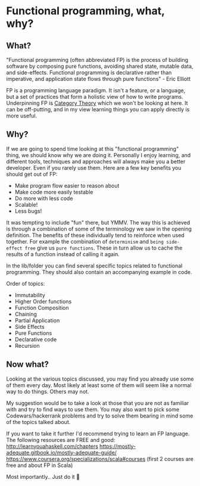 # Functional programming, what, why?

## What?
"Functional programming (often abbreviated FP) is the process of building software by composing pure functions, avoiding shared state, mutable data, and side-effects. Functional programming is declarative rather than imperative, and application state flows through pure functions" - Eric Elliott

FP is a programming language paradigm. It isn't a feature, or a language, but a set of practices that form a holistic view of how to write programs. Underpinning FP is [Category Theory](https://en.wikipedia.org/wiki/Category_theory) which we won't be looking at here. It can be off-putting, and in my view learning things you can apply directly is more useful.

## Why?
If we are going to spend time looking at this "functional programming" thing, we should know why we are doing it. Personally I enjoy learning, and different tools, techniques and approaches will always make you a better developer. Even if you rarely use them. Here are a few key benefits you should get out of FP:
- Make program flow easier to reason about
- Make code more easily testable
- Do more with less code
- Scalable!
- Less bugs!

It was tempting to include "fun" there, but YMMV. The way this is achieved is through a combination of some of the terminology we saw in the opening definition. The benefits of these individually tend to reinforce when used together. For example the combination of `determinism` and `being side-effect free` give us `pure functions`. These in turn allow us to cache the results of a function instead of calling it again.

In the lib/folder you can find several specific topics related to functional programming. They should also contain an accompanying example in code. 

Order of topics:
- Immutability
- Higher Order functions
- Function Composition
- Chaining
- Partial Application
- Side Effects
- Pure Functions
- Declarative code
- Recursion


## Now what?

Looking at the various topics discussed, you may find you already use some of them every day. Most likely at least some of them will seem like a normal way to do things. Others may not. 

My suggestion would be to take a look at those that you are not as familiar with and try to find ways to use them. You may also want to pick some Codewars/hackerrank problems and try to solve them bearing in mind some of the topics talked about.

If you want to take it further I'd recommend trying to learn an FP language. The following resources are FREE and good:
http://learnyouahaskell.com/chapters
https://mostly-adequate.gitbook.io/mostly-adequate-guide/
https://www.coursera.org/specializations/scala#courses (first 2 courses are free and about FP in Scala)

Most importantly.. Just do it 🚀
